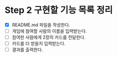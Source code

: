 # Step 2 구현할 기능 목록 정리
- [X] README.md 파일을 작성한다.
- [ ] 게임에 참여할 사람의 이름을 입력받는다.
- [ ] 참여한 사람에게 2장의 카드를 전달한다.
- [ ] 카드를 더 받을지 입력받는다.
- [ ] 결과를 출력한다.
